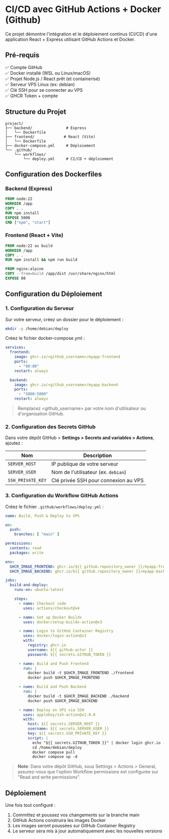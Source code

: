 # CI/CD avec GitHub Actions + Docker (Github)

Ce projet démontre l'intégration et le déploiement continus (CI/CD) d'une application React + Express utilisant GitHub Actions et Docker.

## Pré-requis

✅ Compte GitHub  
✅ Docker installé (WSL ou Linux/macOS)  
✅ Projet Node.js / React prêt (et containerisé)  
✅ Serveur VPS Linux (ex: debian)  
✅ Clé SSH pour se connecter au VPS  
✅ GHCR Token + compte  

## Structure du Projet
```
project/
├── backend/               # Express
│   └── Dockerfile
├── frontend/             # React (Vite)
│   └── Dockerfile
├── docker-compose.yml     # Déploiement
└── .github/
    └── workflows/
        └── deploy.yml     # CI/CD + déploiement
```

## Configuration des Dockerfiles

### Backend (Express)
```dockerfile
FROM node:22
WORKDIR /app
COPY . .
RUN npm install
EXPOSE 5000
CMD ["npm", "start"]
```

### Frontend (React + Vite)
```dockerfile
FROM node:22 as build
WORKDIR /app
COPY . .
RUN npm install && npm run build

FROM nginx:alpine
COPY --from=build /app/dist /usr/share/nginx/html
EXPOSE 80
```

## Configuration du Déploiement

### 1. Configuration du Serveur

Sur votre serveur, créez un dossier pour le déploiement :

```bash
mkdir -p /home/debian/deploy
```

Créez le fichier docker-compose.yml :

```yaml
services:
  frontend:
    image: ghcr.io/<github_username>/myapp-frontend
    ports:
      - "80:80"
    restart: always

  backend:
    image: ghcr.io/<github_username>/myapp-backend
    ports:
      - "5000:5000"
    restart: always
```

> Remplacez <github_username> par votre nom d'utilisateur ou d'organisation GitHub.

### 2. Configuration des Secrets GitHub

Dans votre dépôt GitHub > **Settings > Secrets and variables > Actions**, ajoutez :

| Nom | Description |
| --- | --- |
| `SERVER_HOST` | IP publique de votre serveur |
| `SERVER_USER` | Nom de l'utilisateur (ex. `debian`) |
| `SSH_PRIVATE_KEY` | Clé privée SSH pour connexion au VPS |

### 3. Configuration du Workflow GitHub Actions

Créez le fichier `.github/workflows/deploy.yml` :

```yaml
name: Build, Push & Deploy to VPS

on:
  push:
    branches: [ "main" ]

permissions:
  contents: read
  packages: write

env:
  GHCR_IMAGE_FRONTEND: ghcr.io/${{ github.repository_owner }}/myapp-frontend
  GHCR_IMAGE_BACKEND: ghcr.io/${{ github.repository_owner }}/myapp-backend

jobs:
  build-and-deploy:
    runs-on: ubuntu-latest

    steps:
      - name: Checkout code
        uses: actions/checkout@v4

      - name: Set up Docker Buildx
        uses: docker/setup-buildx-action@v3

      - name: Login to GitHub Container Registry
        uses: docker/login-action@v3
        with:
          registry: ghcr.io
          username: ${{ github.actor }}
          password: ${{ secrets.GITHUB_TOKEN }}

      - name: Build and Push Frontend
        run: |
          docker build -t $GHCR_IMAGE_FRONTEND ./frontend
          docker push $GHCR_IMAGE_FRONTEND

      - name: Build and Push Backend
        run: |
          docker build -t $GHCR_IMAGE_BACKEND ./backend
          docker push $GHCR_IMAGE_BACKEND

      - name: Deploy on VPS via SSH
        uses: appleboy/ssh-action@v1.0.0
        with:
          host: ${{ secrets.SERVER_HOST }}
          username: ${{ secrets.SERVER_USER }}
          key: ${{ secrets.SSH_PRIVATE_KEY }}
          script: |
            echo "${{ secrets.GITHUB_TOKEN }}" | docker login ghcr.io -u "${{ github.actor }}" --password-stdin
            cd /home/debian/deploy
            docker compose pull
            docker compose up -d
```

> **Note**: Dans votre dépôt GitHub, sous Settings > Actions > General, assurez-vous que l'option Workflow permissions est configurée sur "Read and write permissions".

## Déploiement

Une fois tout configuré :
1. Committez et poussez vos changements sur la branche main
2. GitHub Actions construira les images Docker
3. Les images seront poussées sur GitHub Container Registry
4. Le serveur sera mis à jour automatiquement avec les nouvelles versions
